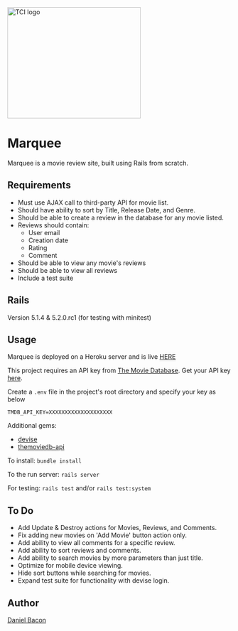 <img src="https://www.teachtci.com/wp-content/themes/tci/img/tci-logo.svg" alt="TCI logo" width="300" height="250">

Marquee
=======
Marquee is a movie review site, built using Rails from scratch.

Requirements
------------
 * Must use AJAX call to third-party API for movie list.
 * Should have ability to sort by Title, Release Date, and Genre.
 * Should be able to create a review in the database for any movie listed.
 * Reviews should contain:
   * User email
   * Creation date
   * Rating
   * Comment
 * Should be able to view any movie's reviews
 * Should be able to view all reviews
 * Include a test suite

Rails
-----
Version 5.1.4 & 5.2.0.rc1 (for testing with minitest)

Usage
-----
Marquee is deployed on a Heroku server and is live [HERE](https://floating-headland-30274.herokuapp.com/)

This project requires an API key from [The Movie Database](https://www.google.com.ph/url?sa=t&rct=j&q=&esrc=s&source=web&cd=1&cad=rja&uact=8&ved=0ahUKEwiCtZOXnfrSAhXDNpQKHZShCg0QFggaMAA&url=https%3A%2F%2Fwww.themoviedb.org%2Fen&usg=AFQjCNFc2kOBuTnm_SAprWVGDgKKH4nJsA). Get your API key [here](https://www.themoviedb.org/account).

Create a `.env` file in the project's root directory and specify your key as below
```
TMDB_API_KEY=XXXXXXXXXXXXXXXXXXXX
```

Additional gems:
  * [devise](https://github.com/plataformatec/devise) 
  * [themoviedb-api](https://github.com/18Months/themoviedb-api)

To install: `bundle install`

To the run server: `rails server`

For testing: `rails test` and/or `rails test:system`

To Do
-----

 * Add Update & Destroy actions for Movies, Reviews, and Comments.
 * Fix adding new movies on 'Add Movie' button action only.
 * Add ability to view all comments for a specific review.
 * Add ability to sort reviews and comments.
 * Add ability to search movies by more parameters than just title.
 * Optimize for mobile device viewing.
 * Hide sort buttons while searching for movies.
 * Expand test suite for functionality with devise login.

Author
------
[Daniel Bacon](https://github.com/dfbacon)
